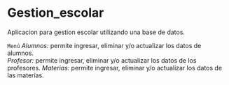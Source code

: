 # Gestion_escolar
Aplicacion para gestion escolar utilizando una base de datos.

`Menú`
      *Alumnos:* permite ingresar, eliminar y/o actualizar los datos de alumnos.  
      *Profesor:* permite ingresar, eliminar y/o actualizar los datos de los profesores.
      *Materias:* permite ingresar, eliminar y/o actualizar los datos de las materias.
